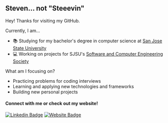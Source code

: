 ## **Steven... not "Steeevin"** 

Hey! Thanks for visiting my GitHub.

 Currently, I am...
- 📚 Studying for my bachelor's degree in computer science at [San Jose State University](https://www.sjsu.edu/)
- 💻 Working on projects for SJSU's [Software and Computer Engineering Society](https://sce.sjsu.edu/)

What am I focusing on?
- Practicing problems for coding interviews
- Learning and applying new technologies and frameworks
- Building new personal projects

#### Connect with me or check out my website!
[![Linkedin Badge](https://img.shields.io/badge/LinkedIn-0077B5?style=for-the-badge&logo=linkedin&logoColor=white)](https://www.linkedin.com/in/steven-le-90b28b23b/) 
[![Website Badge](https://img.shields.io/badge/website-000000?style=for-the-badge&logo=About.me&logoColor=white)](https://stevenle.tech)
